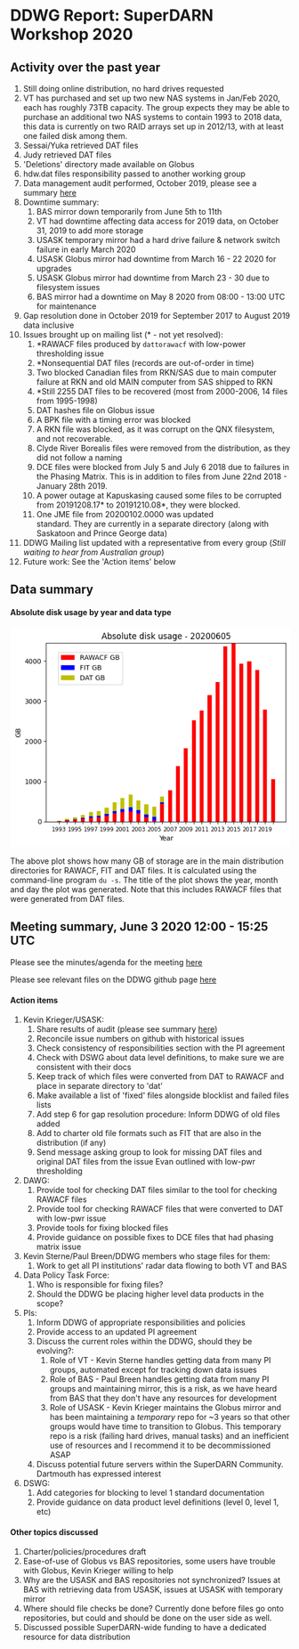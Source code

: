 # DDWG Report: SuperDARN Workshop 2020

## Activity over the past year
1. Still doing online distribution, no hard drives requested
1. VT has purchased and set up two new NAS systems in Jan/Feb 2020, each has roughly 73TB capacity.
The group expects they may be able to purchase an additional two NAS systems to contain 1993 to 2018
data, this data is currently on two RAID arrays set up in 2012/13, with at least one failed disk 
among them.
1. Sessai/Yuka retrieved DAT files 
1. Judy retrieved DAT files
1. 'Deletions' directory made available on Globus
1. hdw.dat files responsibility passed to another working group
1. Data management audit performed, October 2019, please see a summary 
[here](https://github.com/SuperDARN/DDWG/blob/master/audit_20191030.md)
1. Downtime summary:
    1. BAS mirror down temporarily from June 5th to 11th
    1. VT had downtime affecting data access for 2019 data, on October 31, 2019 to add more storage
    1. USASK temporary mirror had a hard drive failure & network switch failure in early March 2020
    1. USASK Globus mirror had downtime from March 16 - 22 2020 for upgrades
    1. USASK Globus mirror had downtime from March 23 - 30 due to filesystem issues
    1. BAS mirror had a downtime on May 8 2020 from 08:00 - 13:00 UTC for maintenance
1. Gap resolution done in October 2019 for September 2017 to August 2019 data inclusive
1. Issues brought up on mailing list (* - not yet resolved):
    1. *RAWACF files produced by `dattorawacf` with low-power thresholding issue
    1. *Nonsequential DAT files (records are out-of-order in time)
    1. Two blocked Canadian files from RKN/SAS due to main computer failure at RKN and old MAIN
computer from SAS shipped to RKN
    1. *Still 2255 DAT files to be recovered (most from 2000-2006, 14 files from 1995-1998)
    1. DAT hashes file on Globus issue
    1. A BPK file with a timing error was blocked
    1. A RKN file was blocked, as it was corrupt on the QNX filesystem, and not recoverable.
    1. Clyde River Borealis files were removed from the distribution, as they did not follow a naming
    1. DCE files were blocked from July 5 and July 6 2018 due to failures in the Phasing Matrix.
This is in addition to files from June 22nd 2018 - January 28th 2019. 
    1. A power outage at Kapuskasing caused some files to be corrupted from 20191208.17* to 
20191210.08*, they were blocked. 
    1. One JME file from 20200102.0000 was updated  
standard. They are currently in a separate directory (along with Saskatoon and Prince George data)
1. DDWG Mailing list updated with a representative from every group (*Still waiting to hear from Australian group*)
1. Future work: See the 'Action items' below

## Data summary

#### Absolute disk usage by year and data type
![disk_usage](../img/du_20200605.png)

The above plot shows how many GB of storage are in the main distribution directories for RAWACF, 
FIT and DAT files. It is calculated using the command-line program `du -s`. The title of the plot
shows the year, month and day the plot was generated. Note that this includes RAWACF files that were
generated from DAT files.

## Meeting summary, June 3 2020 12:00 - 15:25 UTC
Please see the minutes/agenda for the meeting 
[here](https://github.com/SuperDARN/DDWG/blob/master/meetings/minutes_20200603_12utc.md)

Please see relevant files on the DDWG github page 
[here](https://github.com/SuperDARN/DDWG/tree/master) 

#### Action items

1. Kevin Krieger/USASK:
    1. Share results of audit (please see summary [here](https://github.com/SuperDARN/DDWG/blob/master/audit_20191030.md))
    1. Reconcile issue numbers on github with historical issues
    1. Check consistency of responsibilities section with the PI agreement
    1. Check with DSWG about data level definitions, to make sure we are consistent with their docs
    1. Keep track of which files were converted from DAT to RAWACF and place in separate directory to 'dat'
    1. Make available a list of 'fixed' files alongside blocklist and failed files lists
    1. Add step 6 for gap resolution procedure: Inform DDWG of old files added
    1. Add to charter old file formats such as FIT that are also in the distribution (if any)
    1. Send message asking group to look for missing DAT files and original DAT files from the 
issue Evan outlined with low-pwr thresholding
1. DAWG:
    1. Provide tool for checking DAT files similar to the tool for checking RAWACF files
    1. Provide tool for checking RAWACF files that were converted to DAT with low-pwr issue
    1. Provide tools for fixing blocked files
    1. Provide guidance on possible fixes to DCE files that had phasing matrix issue
1. Kevin Sterne/Paul Breen/DDWG members who stage files for them:
    1. Work to get all PI institutions' radar data flowing to both VT and BAS
1. Data Policy Task Force:
    1. Who is responsible for fixing files?
    1. Should the DDWG be placing higher level data products in the scope?
1. PIs:
    1. Inform DDWG of appropriate responsibilities and policies
    1. Provide access to an updated PI agreement
    1. Discuss the current roles within the DDWG, should they be evolving?:
        1. Role of VT - Kevin Sterne handles getting data from many PI groups, automated except for tracking down data issues
        1. Role of BAS - Paul Breen handles getting data from many PI groups and maintaining mirror,
this is a risk, as we have heard from BAS that they don't have any resources for development 
        1. Role of USASK - Kevin Krieger maintains the Globus mirror and has been maintaining a 
*temporary* repo for ~3 years so that other groups would have time to transition to Globus. This 
temporary repo is a risk (failing hard drives, manual tasks) and an inefficient use of resources
and I recommend it to be decommissioned ASAP
    1. Discuss potential future servers within the SuperDARN Community. Dartmouth has expressed interest
1. DSWG:
    1. Add categories for blocking to level 1 standard documentation
    1. Provide guidance on data product level definitions (level 0, level 1, etc)

#### Other topics discussed

1. Charter/policies/procedures draft
1. Ease-of-use of Globus vs BAS repositories, some users have trouble with Globus, Kevin Krieger 
willing to help
1. Why are the USASK and BAS repositories not synchronized? Issues at BAS with retrieving data from
USASK, issues at USASK with temporary mirror
1. Where should file checks be done? Currently done before files go onto repositories, but could and
should be done on the user side as well.
1. Discussed possible SuperDARN-wide funding to have a dedicated resource for data distribution
